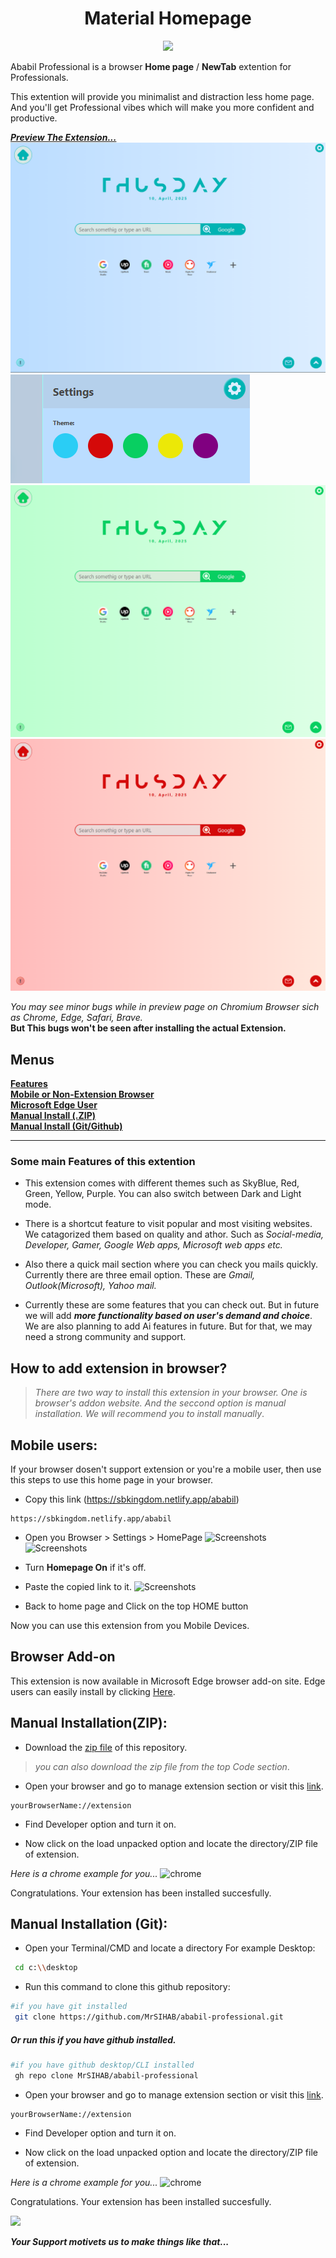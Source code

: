 <div align="Center">
    <h1>Material Homepage</h1>
    <a href="https://www.buymeacoffee.com/mrsihab"><img src="https://img.buymeacoffee.com/button-api/?text=Buy Sihab a coffee&emoji=&slug=mrsihab&button_colour=FFDD00&font_colour=000000&font_family=Cookie&outline_colour=000000&coffee_colour=ffffff" />
    </a>
</div>

Ababil Professional is a browser **Home page** / **NewTab** extention for Professionals.

This extention will provide you minimalist and distraction less home page. And you'll get Professional vibes which will make you more confident and productive.

**_[Preview The Extension...](https://sbkingdom.netlify.app/ababil)_**  
![Screenshots](./screenshots/main.png)  
![Screenshots](./screenshots/1st.png)  
![Screenshots](./screenshots/4th.png)  
![Screenshots](./screenshots/6th.png)

_You may see minor bugs while in preview page on Chromium Browser sich as Chrome, Edge, Safari, Brave._  
**But This bugs won't be seen after installing the actual Extension.**

## Menus

[**Features**](#some-main-features-of-this-extention)  
[**Mobile or Non-Extension Browser**](#mobile-users)  
[**Microsoft Edge User**](#browser-add-on)  
[**Manual Install (.ZIP)**](#manual-installationzip)  
[**Manual Install (Git/Github)**](#manual-installation-git)

---

### Some main Features of this extention

- This extension comes with different themes such as SkyBlue, Red, Green, Yellow, Purple. You can also switch between Dark and Light mode.

- There is a shortcut feature to visit popular and most visiting websites. We catagorized them based on quality and athor. Such as _*Social-media, Developer, Gamer, Google Web apps, Microsoft web apps etc.*_

- Also there a quick mail section where you can check you mails quickly. Currently there are three email option. These are _Gmail, Outlook(Microsoft), Yahoo mail._

- Currently these are some features that you can check out. But in future we will add _**more functionality based on user's demand and choice**_.
  We are also planning to add Ai features in future. But for that, we may need a strong community and support.

## How to add extension in browser?

> _There are two way to install this extension in your browser. One is browser's addon website. And the seccond option is manual installation. We will recommend you to install manually_.

## Mobile users:

If your browser dosen't support extension or you're a mobile user, then use this steps to use this home page in your browser.

- Copy this link (https://sbkingdom.netlify.app/ababil)

```copy
https://sbkingdom.netlify.app/ababil
```

- Open you Browser > Settings > HomePage
  ![Screenshots](./screenshots/m1.jpg)  
  ![Screenshots](./screenshots/m2.jpg)

- Turn **Homepage On** if it's off.
- Paste the copied link to it.
  ![Screenshots](./screenshots/m3.jpg)
- Back to home page and Click on the top HOME button

Now you can use this extension from you Mobile Devices.

## Browser Add-on

This extension is now available in Microsoft Edge browser add-on site.
Edge users can easily install by clicking [Here](https://microsoftedge.microsoft.com/addons/detail/abbl-professional/gppedgcpmlnfphgohlcdmeejokcgipjb).

## Manual Installation(ZIP):

- Download the [zip file](https://github.com/MrSIHAB/ababil-professional/archive/refs/heads/main.zip) of this repository.

> _you can also download the zip file from the top Code section_.

- Open your browser and go to manage extension section or visit this [link](chrome://extension).

```
yourBrowserName://extension
```

- Find Developer option and turn it on.

- Now click on the load unpacked option and locate the directory/ZIP file of extension.

_Here is a chrome example for you..._
![chrome](/screenshots/chrome.png)

Congratulations. Your extension has been installed succesfully.

## Manual Installation (Git):

- Open your Terminal/CMD and locate a directory For example Desktop:

```bash
 cd c:\\desktop
```

- Run this command to clone this github repository:

```bash
#if you have git installed
 git clone https://github.com/MrSIHAB/ababil-professional.git
```

##### Or run this if you have github installed.

```bash
#if you have github desktop/CLI installed
 gh repo clone MrSIHAB/ababil-professional
```

- Open your browser and go to manage extension section or visit this [link](chrome://extension).

```link
yourBrowserName://extension
```

- Find Developer option and turn it on.

- Now click on the load unpacked option and locate the directory/ZIP file of extension.

_Here is a chrome example for you..._
![chrome](/screenshots/chrome.png)

Congratulations. Your extension has been installed succesfully.

<a href="https://www.bu">
    <img src="https://media.giphy.com/media/7kZE0z52Sd9zSESzDA/giphy.gif">
</a>

**_Your Support motivets us to make things like that..._**
